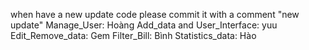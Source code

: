 when have a new update code please commit it with a comment "new update"
Manage_User: Hoàng
Add_data and User_Interface: yuu
Edit_Remove_data: Gem
Filter_Bill: Bình
Statistics_data: Hào
